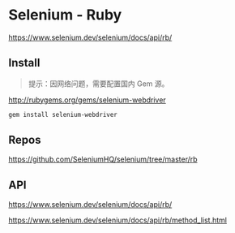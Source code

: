 # Selenium - Ruby

<https://www.selenium.dev/selenium/docs/api/rb/>

## Install

> 提示：因网络问题，需要配置国内 Gem 源。

<http://rubygems.org/gems/selenium-webdriver>

```bash
gem install selenium-webdriver
```

## Repos

<https://github.com/SeleniumHQ/selenium/tree/master/rb>

## API

<https://www.selenium.dev/selenium/docs/api/rb/>

<https://www.selenium.dev/selenium/docs/api/rb/method_list.html>
